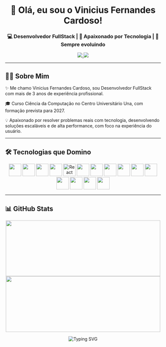 <h1 align="center">👋 Olá, eu sou o Vinicius Fernandes Cardoso!</h1>

<h3 align="center">💻 Desenvolvedor FullStack | 🚀 Apaixonado por Tecnologia | 🎯 Sempre evoluindo</h3> 

<p align="center"> 
  <a href="https://www.linkedin.com/in/viniciusfte" target="_blank"> 
    <img src="https://img.shields.io/badge/LinkedIn-Perfil-0A66C2?style=for-the-badge&logo=linkedin&logoColor=white" /> 
  </a> 
  <a href="mailto:viniciusfc.dev@gmail.com" target="_blank">
    <img src="https://img.shields.io/badge/Email-Contato-D14836?style=for-the-badge&logo=gmail&logoColor=white" />
  </a>
</p>

---

## 👨‍💼 Sobre Mim

✨ Me chamo Vinicius Fernandes Cardoso, sou Desenvolvedor FullStack com mais de 3 anos de experiência profissional.

🎓 Curso Ciência da Computação no Centro Universitário Una, com formação prevista para 2027.<br />

💡 Apaixonado por resolver problemas reais com tecnologia, desenvolvendo soluções escaláveis e de alta performance, com foco na experiência do usuário.<br />

---

## 🛠️ Tecnologias que Domino

<p align="center"> <img src="https://cdn.jsdelivr.net/gh/devicons/devicon/icons/html5/html5-original.svg" width="40px" /> <img src="https://cdn.jsdelivr.net/gh/devicons/devicon/icons/css3/css3-original.svg" width="40px" /> <img src="https://cdn.jsdelivr.net/gh/devicons/devicon/icons/javascript/javascript-original.svg" width="40px" /> <img src="https://cdn.jsdelivr.net/gh/devicons/devicon/icons/react/react-original.svg" width="40px" /> <img src="https://cdn.jsdelivr.net/gh/devicons/devicon/icons/react/react-original.svg" width="40px" title="React Native" /> <img src="https://cdn.jsdelivr.net/gh/devicons/devicon/icons/jquery/jquery-original.svg" width="40px" /> <img src="https://cdn.jsdelivr.net/gh/devicons/devicon/icons/bootstrap/bootstrap-original.svg" width="40px" /> <img src="https://cdn.jsdelivr.net/gh/devicons/devicon/icons/materialui/materialui-original.svg" width="40px" /> <img src="https://cdn.jsdelivr.net/gh/devicons/devicon/icons/php/php-original.svg" width="40px" /> <img src="https://cdn.jsdelivr.net/gh/devicons/devicon/icons/laravel/laravel-original.svg" width="40px" /> <img src="https://cdn.jsdelivr.net/gh/devicons/devicon/icons/nodejs/nodejs-original.svg" width="40px" /> <img src="https://cdn.jsdelivr.net/gh/devicons/devicon/icons/mysql/mysql-original.svg" width="40px" /> <img src="https://cdn.jsdelivr.net/gh/devicons/devicon/icons/oracle/oracle-original.svg" width="40px" /> <img src="https://cdn.jsdelivr.net/gh/devicons/devicon/icons/git/git-original.svg" width="40px" /> <img src="https://cdn.jsdelivr.net/gh/devicons/devicon/icons/github/github-original.svg" width="40px" /> </p>


---

## 📊 GitHub Stats

<p align="center"> <img src="https://github-readme-streak-stats.herokuapp.com/?user=viniciusfte&theme=tokyonight&hide_border=false&locale=pt_BR" height="180px" width="500px" /> <img src="https://github-readme-stats.vercel.app/api/top-langs/?username=viniciusfte&layout=compact&theme=tokyonight&langs_count=8&custom_title=Linguagens%20Mais%20Usadas" height="180px" width="500px"/> </p> <div align="center"> <img src="https://readme-typing-svg.demolab.com/?font=Fira+Code&size=24&pause=1000&color=00F7FF&center=true&vCenter=true&width=435&lines=Vinicius+Cardoso+%3A%29;Desenvolvedor+FullStack;Sempre+em+evolu%C3%A7%C3%A3o!;Vamos+construir+algo+juntos!" alt="Typing SVG" /> </div>
